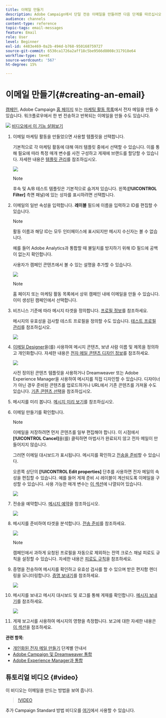 ```yaml
---
title: 이메일 만들기
description: Adobe Campaign에서 단일 전송 이메일을 만들려면 다음 단계를 따르십시오.
audience: channels
content-type: reference
topic-tags: email-messages
feature: Email
role: User
level: Beginner
exl-id: 4483e469-0a2b-494d-b768-950168759727
source-git-commit: 6530ca1726a2aff18c5be9566d8008c317918e64
workflow-type: tm+mt
source-wordcount: '567'
ht-degree: 15%

---
```


# 이메일 만들기{#creating-an-email}

[캠페인](../../start/using/marketing-activities.md#creating-a-marketing-activity), Adobe Campaign [홈 페이지](../../start/using/interface-description.md#home-page) 또는 [마케팅 활동 목록](../../start/using/marketing-activities.md#about-marketing-activities)에서 전자 메일을 만들 수 있습니다. 워크플로우에서 한 번 전송하고 반복되는 이메일을 만들 수도 있습니다.

![](assets/do-not-localize/how-to-video.png) [비디오에서 이 기능 살펴보기](#video)

1. 이메일 마케팅 활동을 만들었으면 사용할 템플릿을 선택합니다.

   기본적으로 각 마케팅 활동에 대해 여러 템플릿 중에서 선택할 수 있습니다. 이를 통해 필요에 따라 특정 매개 변수를 사전 구성하고 게재에 브랜드를 할당할 수 있습니다. 자세한 내용은 [템플릿 관리](../../start/using/marketing-activity-templates.md)를 참조하십시오.

   ![](assets/email_creation_1.png)

   >[!NOTE]
   >
   >후속 및 A/B 테스트 템플릿은 기본적으로 숨겨져 있습니다. 왼쪽(**[!UICONTROL Filter]** 측면 패널)에 있는 상자를 표시하려면 선택합니다.

1. 이메일의 일반 속성을 입력합니다. **레이블** 필드에 이름을 입력하고 ID를 편집할 수 있습니다.

   >[!NOTE]
   >
   >활동 이름과 해당 ID는 모두 인터페이스에 표시되지만 메시지 수신자는 볼 수 없습니다.
   >
   >예를 들어 Adobe Analytics과 통합할 때 불일치를 방지하기 위해 ID 필드에 공백이 없는지 확인합니다.

   사용자가 캠페인 콘텐츠에서 볼 수 있는 설명을 추가할 수 있습니다.

   ![](assets/email_creation_2.png)

   >[!NOTE]
   >
   >홈 페이지 또는 마케팅 활동 목록에서 상위 캠페인 내에 이메일을 만들 수 있습니다. 이미 생성된 캠페인에서 선택합니다.

1. 비즈니스 기준에 따라 메시지 타겟을 정의합니다. [프로필 정보](../../audiences/using/about-profiles.md)를 참조하세요.

   메시지의 유효성을 검사할 테스트 프로필을 정의할 수도 있습니다. [테스트 프로필 관리](../../audiences/using/managing-test-profiles.md)를 참조하십시오.

   ![](assets/email_creation_3.png)

1. [이메일 Designer](../../designing/using/designing-content-in-adobe-campaign.md)을(를) 사용하여 메시지 콘텐츠, 보낸 사람 이름 및 제목을 정의하고 개인화합니다. 자세한 내용은 [전자 메일 콘텐츠 디자인 정보](../../designing/using/designing-content-in-adobe-campaign.md)를 참조하세요.

   ![](assets/email_creation_4.png)

   사전 정의된 콘텐츠 템플릿을 사용하거나 Dreamweaver 또는 Adobe Experience Manager을 사용하여 메시지를 직접 디자인할 수 있습니다. 디자이너가 아닌 경우 준비된 콘텐츠를 업로드하거나 URL에서 기존 콘텐츠를 가져올 수도 있습니다. [기존 콘텐츠 선택](../../designing/using/using-existing-content.md)을 참조하십시오.

1. 메시지를 미리 봅니다. [메시지 미리 보기](../../sending/using/previewing-messages.md)를 참조하십시오.
1. 이메일 만들기를 확인합니다.

   >[!NOTE]
   >
   >이메일을 저장하려면 먼저 콘텐츠를 일부 편집해야 합니다. 이 시점에서 **[!UICONTROL Cancel]**&#x200B;을(를) 클릭하면 마법사가 완료되지 않고 전자 메일이 만들어지지 않습니다.

   그러면 이메일 대시보드가 표시됩니다. 메시지를 확인하고 [전송을 준비](../../sending/using/preparing-the-send.md)할 수 있습니다.

   오른쪽 상단의 **[!UICONTROL Edit properties]** 단추를 사용하면 전자 메일의 속성을 편집할 수 있습니다. 예를 들어 게재 준비 시 레이블이 계산되도록 이메일을 구성할 수 있습니다.  사용 가능한 매개 변수는 [이 섹션](../../administration/using/configuring-email-channel.md#list-of-email-properties)에 나열되어 있습니다.

   ![](assets/delivery_dashboard_2.png)

1. 전송을 예약합니다. [메시지 예약](../../sending/using/about-scheduling-messages.md)을 참조하십시오.

   ![](assets/delivery_planning.png)

1. 메시지를 준비하여 타겟을 분석합니다. [전송 준비](../../sending/using/confirming-the-send.md)를 참조하세요.

   ![](assets/preparing_delivery_2.png)

   >[!NOTE]
   >
   >캠페인에서 과하게 요청된 프로필을 자동으로 제외하는 전역 크로스 채널 피로도 규칙을 설정할 수 있습니다. 자세한 내용은 [피로도 규칙](../../sending/using/fatigue-rules.md)을 참조하세요.

1. 증명을 전송하여 메시지를 확인하고 유효성 검사를 할 수 있으며 받은 편지함 렌더링을 모니터링합니다. [증명 보내기](../../sending/using/sending-proofs.md)를 참조하세요.

   ![](assets/bat_select.png)

1. 메시지를 보내고 메시지 대시보드 및 로그를 통해 게재를 확인합니다. [메시지 보내기](../../sending/using/confirming-the-send.md)를 참조하세요.

   ![](assets/confirm_delivery.png)

1. 게재 보고서를 사용하여 메시지의 영향을 측정합니다. 보고에 대한 자세한 내용은 [이 섹션](../../reporting/using/about-dynamic-reports.md)을 참조하세요.

**관련 항목**:

* [개인화된 전자 메일 만들기](../../channels/using/key-steps-to-send-a-message.md) 단계별 안내서
* [Adobe Campaign 및 Dreamweaver 통합](../../designing/using/using-integrations.md#editing-content-in-dreamweaver)
* [Adobe Experience Manager과 통합](../../integrating/using/integrating-with-experience-manager.md)

## 튜토리얼 비디오 {#video}

이 비디오는 이메일을 만드는 방법을 보여 줍니다.

>[!VIDEO](https://video.tv.adobe.com/v/29753?quality=12&captions=kor)

추가 Campaign Standard 방법 비디오를 [여기](https://experienceleague.adobe.com/docs/campaign-standard-learn/tutorials/overview.html?lang=ko)에서 사용할 수 있습니다.
